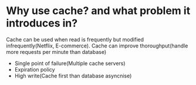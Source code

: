 # Why use cache? and what problem it introduces in?

Cache can be used when read is frequently but modified infrequently(Netflix, E-commerce).
Cache can improve thoroughput(handle more requests per minute than database)

- Single point of failure(Multiple cache servers)
- Expiration policy
- High write(Cache first than database asyncnise)



